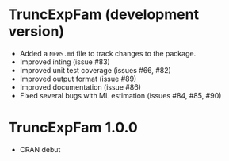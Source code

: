 # TruncExpFam (development version)

* Added a `NEWS.md` file to track changes to the package.
* Improved inting (issue #83)
* Improved unit test coverage (issues #66, #82)
* Improved output format (issue #89)
* Improved documentation (issue #86)
* Fixed several bugs with ML estimation (issues #84, #85, #90)

# TruncExpFam 1.0.0

* CRAN debut
